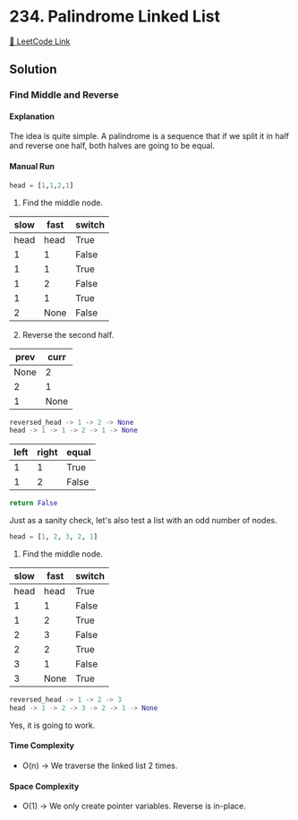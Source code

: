 # 234. Palindrome Linked List

[🔗 LeetCode Link](https://leetcode.com/problems/palindrome-linked-list/description/)

## Solution

### Find Middle and Reverse

#### Explanation

The idea is quite simple.
A palindrome is a sequence that if we split it in half
and reverse one half, both halves are going to be equal.

#### Manual Run

```python
head = [1,1,2,1]
```

1. Find the middle node.

slow | fast | switch
---- | ---- | ------
head | head | True
1    | 1    | False
1    | 1    | True
1    | 2    | False
1    | 1    | True
2    | None | False

2. Reverse the second half.

prev | curr
---- | ----
None | 2
2    | 1 
1    | None

```python
reversed_head -> 1 -> 2 -> None
head -> 1 -> 1 -> 2 -> 1 -> None
```

left | right | equal
---  | ----- | ----
1    | 1     | True
1    | 2     | False

```python
return False
```

Just as a sanity check, let's also test a list with an odd number of nodes.

```python
head = [1, 2, 3, 2, 1]
```

1. Find the middle node.

slow | fast | switch
---- | ---- | ------
head | head | True
1    | 1    | False
1    | 2    | True
2    | 3    | False
2    | 2    | True
3    | 1    | False
3    | None | True

```python
reversed_head -> 1 -> 2 -> 3
head -> 1 -> 2 -> 3 -> 2 -> 1 -> None
```

Yes, it is going to work.

#### Time Complexity

- O(n) -> We traverse the linked list 2 times.

#### Space Complexity

- O(1) -> We only create pointer variables. Reverse is in-place.
